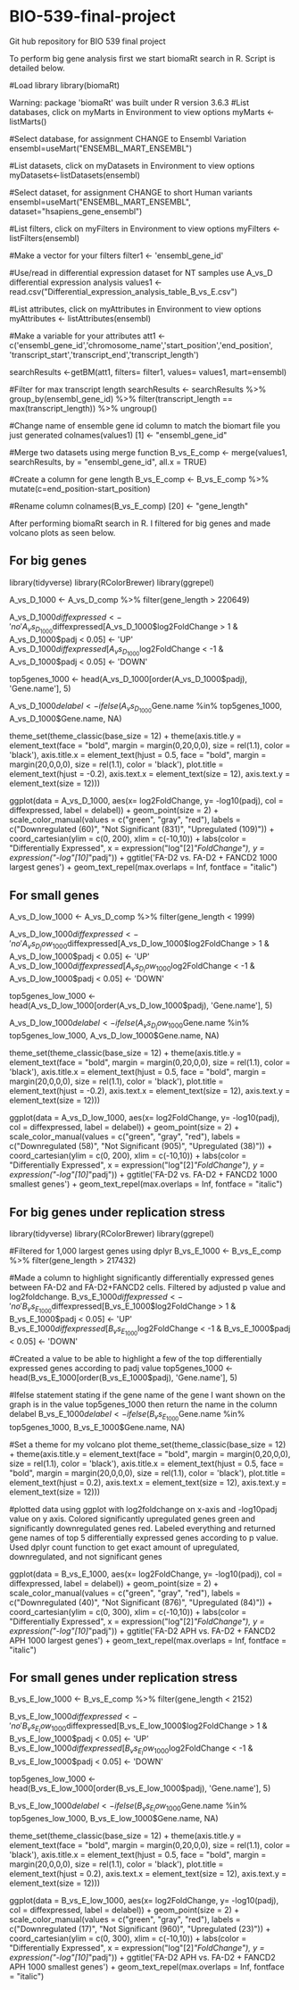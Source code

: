 # BIO-539-final-project
Git hub repository for BIO 539 final project

To perform big gene analysis first we start biomaRt search in R. Script is detailed below.

#Load library
library(biomaRt)

Warning: package 'biomaRt' was built under R version 3.6.3
#List databases, click on myMarts in Environment to view options
myMarts <- listMarts()

#Select database, for assignment CHANGE to Ensembl Variation
ensembl=useMart("ENSEMBL_MART_ENSEMBL")

#List datasets, click on myDatasets in Environment to view options
myDatasets<-listDatasets(ensembl)

#Select dataset, for assignment CHANGE to short Human variants
ensembl=useMart("ENSEMBL_MART_ENSEMBL",
                dataset="hsapiens_gene_ensembl")

#List filters, click on myFilters in Environment to view options
myFilters <- listFilters(ensembl)

#Make a vector for your filters
filter1 <- 'ensembl_gene_id'

#Use/read in differential expression dataset for NT samples use A_vs_D differential expression analysis
values1 <- read.csv("Differential_expression_analysis_table_B_vs_E.csv")

#List attributes, click on myAttributes in Environment to view options
myAttributes <- listAttributes(ensembl)

#Make a variable for your attributes
att1 <- c('ensembl_gene_id','chromosome_name','start_position','end_position',
          'transcript_start','transcript_end','transcript_length')

searchResults <-getBM(att1,
                      filters= filter1,
                      values= values1, mart=ensembl)

#Filter for max transcript length
searchResults <- searchResults %>% 
  group_by(ensembl_gene_id) %>% 
  filter(transcript_length == max(transcript_length)) %>% ungroup()

#Change name of ensemble gene id column to match the biomart file you just generated
colnames(values1) [1] <- "ensembl_gene_id"

#Merge two datasets using merge function
B_vs_E_comp <- merge(values1, searchResults, by = "ensembl_gene_id", all.x = TRUE)

#Create a column for gene length
B_vs_E_comp <- B_vs_E_comp %>% mutate(c=end_position-start_position)


#Rename column 
colnames(B_vs_E_comp) [20] <- "gene_length"


After performing biomaRt search in R. I filtered for big genes and made volcano plots as seen below.

## For big genes

library(tidyverse)
library(RColorBrewer)
library(ggrepel)

A_vs_D_1000 <- A_vs_D_comp %>% filter(gene_length > 220649)

A_vs_D_1000$diffexpressed <- 'no'
A_vs_D_1000$diffexpressed[A_vs_D_1000$log2FoldChange > 1 & A_vs_D_1000$padj < 0.05] <- 'UP'
A_vs_D_1000$diffexpressed[A_vs_D_1000$log2FoldChange < -1 & A_vs_D_1000$padj < 0.05] <- 'DOWN'

top5genes_1000 <- head(A_vs_D_1000[order(A_vs_D_1000$padj), 'Gene.name'], 5)

A_vs_D_1000$delabel <- ifelse(A_vs_D_1000$Gene.name %in% top5genes_1000, A_vs_D_1000$Gene.name, NA)
  
theme_set(theme_classic(base_size = 12) + theme(axis.title.y = element_text(face = "bold", margin = margin(0,20,0,0), size = rel(1.1), color = 'black'), axis.title.x = element_text(hjust = 0.5, face = "bold", margin = margin(20,0,0,0), size = rel(1.1), color = 'black'), plot.title = element_text(hjust = -0.2), axis.text.x = element_text(size = 12), axis.text.y = element_text(size = 12))) 

ggplot(data = A_vs_D_1000, aes(x= log2FoldChange, y= -log10(padj), col = diffexpressed, label = delabel)) + geom_point(size = 2) + scale_color_manual(values = c("green", "gray", "red"), labels = c("Downregulated (60)", "Not Significant (831)", "Upregulated (109)")) + coord_cartesian(ylim = c(0, 200), xlim = c(-10,10)) + labs(color = "Differentially Expressed", x = expression("log"[2]*"FoldChange"), y = expression("-log"[10]*"padj")) + ggtitle('FA-D2 vs. FA-D2 + FANCD2 1000 largest genes') + geom_text_repel(max.overlaps = Inf, fontface = "italic")

## For small genes

A_vs_D_low_1000 <- A_vs_D_comp %>% filter(gene_length < 1999)

A_vs_D_low_1000$diffexpressed <- 'no'
A_vs_D_low_1000$diffexpressed[A_vs_D_low_1000$log2FoldChange > 1 & A_vs_D_low_1000$padj < 0.05] <- 'UP'
A_vs_D_low_1000$diffexpressed[A_vs_D_low_1000$log2FoldChange < -1 & A_vs_D_low_1000$padj < 0.05] <- 'DOWN'

top5genes_low_1000 <- head(A_vs_D_low_1000[order(A_vs_D_low_1000$padj), 'Gene.name'], 5)

A_vs_D_low_1000$delabel <- ifelse(A_vs_D_low_1000$Gene.name %in% top5genes_low_1000, A_vs_D_low_1000$Gene.name, NA)
  
theme_set(theme_classic(base_size = 12) + theme(axis.title.y = element_text(face = "bold", margin = margin(0,20,0,0), size = rel(1.1), color = 'black'), axis.title.x = element_text(hjust = 0.5, face = "bold", margin = margin(20,0,0,0), size = rel(1.1), color = 'black'), plot.title = element_text(hjust = -0.2), axis.text.x = element_text(size = 12), axis.text.y = element_text(size = 12))) 

ggplot(data = A_vs_D_low_1000, aes(x= log2FoldChange, y= -log10(padj), col = diffexpressed, label = delabel)) + geom_point(size = 2) + scale_color_manual(values = c("green", "gray", "red"), labels = c("Downregulated (58)", "Not Significant (905)", "Upregulated (38)")) + coord_cartesian(ylim = c(0, 200), xlim = c(-10,10)) + labs(color = "Differentially Expressed", x = expression("log"[2]*"FoldChange"), y = expression("-log"[10]*"padj")) + ggtitle('FA-D2 vs. FA-D2 + FANCD2 1000 smallest genes') + geom_text_repel(max.overlaps = Inf, fontface = "italic")


## For big genes under replication stress

library(tidyverse)
library(RColorBrewer)
library(ggrepel)

#Filtered for 1,000 largest genes using dplyr
B_vs_E_1000 <- B_vs_E_comp %>% filter(gene_length > 217432)

#Made a column to highlight significantly differentially expressed genes between FA-D2 and FA-D2+FANCD2 cells. Filtered by adjusted p value and log2foldchange.
B_vs_E_1000$diffexpressed <- 'no'
B_vs_E_1000$diffexpressed[B_vs_E_1000$log2FoldChange > 1 & B_vs_E_1000$padj < 0.05] <- 'UP'
B_vs_E_1000$diffexpressed[B_vs_E_1000$log2FoldChange < -1 & B_vs_E_1000$padj < 0.05] <- 'DOWN'

#Created a value to be able to highlight a few of the top differentially expressed genes according to padj value
top5genes_1000 <- head(B_vs_E_1000[order(B_vs_E_1000$padj), 'Gene.name'], 5)

#Ifelse statement stating if the gene name of the gene I want shown on the graph is in the value top5genes_1000 then return the name in the column delabel
B_vs_E_1000$delabel <- ifelse(B_vs_E_1000$Gene.name %in% top5genes_1000, B_vs_E_1000$Gene.name, NA)
 
#Set a theme for my volcano plot
theme_set(theme_classic(base_size = 12) + theme(axis.title.y = element_text(face = "bold", margin = margin(0,20,0,0), size = rel(1.1), color = 'black'), axis.title.x = element_text(hjust = 0.5, face = "bold", margin = margin(20,0,0,0), size = rel(1.1), color = 'black'), plot.title = element_text(hjust = 0.2), axis.text.x = element_text(size = 12), axis.text.y = element_text(size = 12))) 

#plotted data using ggplot with log2foldchange on x-axis and -log10padj value on y axis. Colored significantly upregulated genes green and significantly downregulated genes red. Labeled everything and returned gene names of top 5 differentially expressed genes according to p value. Used dplyr count function to get exact amount of upregulated, downregulated, and not significant genes

ggplot(data = B_vs_E_1000, aes(x= log2FoldChange, y= -log10(padj), col = diffexpressed, label = delabel)) + geom_point(size = 2) + scale_color_manual(values = c("green", "gray", "red"), labels = c("Downregulated (40)", "Not Significant (876)", "Upregulated (84)")) + coord_cartesian(ylim = c(0, 300), xlim = c(-10,10)) + labs(color = "Differentially Expressed", x = expression("log"[2]*"FoldChange"), y = expression("-log"[10]*"padj")) + ggtitle('FA-D2 APH vs. FA-D2 + FANCD2 APH 1000 largest genes') + geom_text_repel(max.overlaps = Inf, fontface = "italic")

## For small genes under replication stress

B_vs_E_low_1000 <- B_vs_E_comp %>% filter(gene_length < 2152)

B_vs_E_low_1000$diffexpressed <- 'no'
B_vs_E_low_1000$diffexpressed[B_vs_E_low_1000$log2FoldChange > 1 & B_vs_E_low_1000$padj < 0.05] <- 'UP'
B_vs_E_low_1000$diffexpressed[B_vs_E_low_1000$log2FoldChange < -1 & B_vs_E_low_1000$padj < 0.05] <- 'DOWN'

top5genes_low_1000 <- head(B_vs_E_low_1000[order(B_vs_E_low_1000$padj), 'Gene.name'], 5)

B_vs_E_low_1000$delabel <- ifelse(B_vs_E_low_1000$Gene.name %in% top5genes_low_1000, B_vs_E_low_1000$Gene.name, NA)
  
theme_set(theme_classic(base_size = 12) + theme(axis.title.y = element_text(face = "bold", margin = margin(0,20,0,0), size = rel(1.1), color = 'black'), axis.title.x = element_text(hjust = 0.5, face = "bold", margin = margin(20,0,0,0), size = rel(1.1), color = 'black'), plot.title = element_text(hjust = 0.2), axis.text.x = element_text(size = 12), axis.text.y = element_text(size = 12))) 

ggplot(data = B_vs_E_low_1000, aes(x= log2FoldChange, y= -log10(padj), col = diffexpressed, label = delabel)) + geom_point(size = 2) + scale_color_manual(values = c("green", "gray", "red"), labels = c("Downregulated (17)", "Not Significant (960)", "Upregulated (23)")) + coord_cartesian(ylim = c(0, 300), xlim = c(-10,10)) + labs(color = "Differentially Expressed", x = expression("log"[2]*"FoldChange"), y = expression("-log"[10]*"padj")) + ggtitle('FA-D2 APH vs. FA-D2 + FANCD2 APH 1000 smallest genes') + geom_text_repel(max.overlaps = Inf, fontface = "italic")




